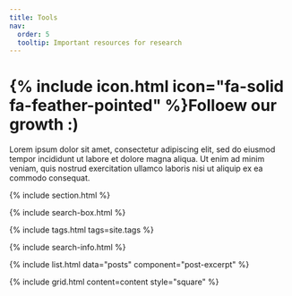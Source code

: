 ```yaml
---
title: Tools
nav:
  order: 5
  tooltip: Important resources for research
---
```


# {% include icon.html icon="fa-solid fa-feather-pointed" %}Folloew our growth :)

Lorem ipsum dolor sit amet, consectetur adipiscing elit, sed do eiusmod tempor incididunt ut labore et dolore magna aliqua.
Ut enim ad minim veniam, quis nostrud exercitation ullamco laboris nisi ut aliquip ex ea commodo consequat.

{% include section.html %}

{% include search-box.html %}

{% include tags.html tags=site.tags %}

{% include search-info.html %}

{% include list.html data="posts" component="post-excerpt" %}

{%
  include grid.html
  content=content
  style="square"
%}
